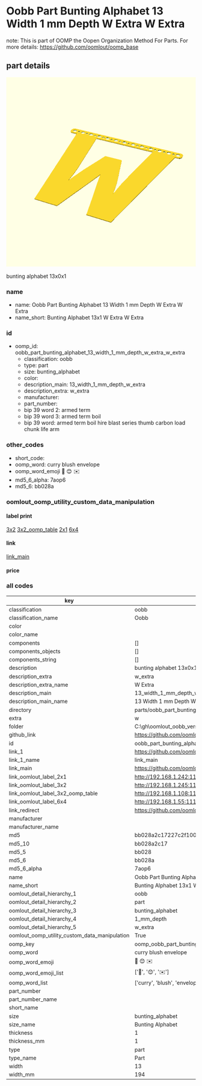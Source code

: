 # Oobb Part Bunting Alphabet 13 Width 1 mm Depth W Extra W Extra  

note: This is part of OOMP the Oopen Organization Method For Parts. For more details: https://github.com/oomlout/oomp_base

##  part details
  

[![](3dpr.png)](3dpr.png)

bunting alphabet 13x0x1



### name
* name: Oobb Part Bunting Alphabet 13 Width 1 mm Depth W Extra W Extra
* name_short: Bunting Alphabet 13x1 W Extra W Extra
### id
* oomp_id: oobb_part_bunting_alphabet_13_width_1_mm_depth_w_extra_w_extra
  * classification: oobb
  * type: part
  * size: bunting_alphabet
  * color: 
  * description_main: 13_width_1_mm_depth_w_extra
  * description_extra: w_extra
  * manufacturer: 
  * part_number: 
  * bip 39 word 2: armed term
  * bip 39 word 3: armed term boil
  * bip 39 word: armed term boil hire blast series thumb carbon load chunk life arm

### other_codes
* short_code: 
* oomp_word: curry blush envelope
* oomp_word_emoji :curry: :blush: :envelope:
* md5_6_alpha: 7aop6
* md5_6: bb028a






### oomlout_oomp_utility_custom_data_manipulation
#### label print
[3x2](http://192.168.1.245:1112/?label=oomp%207aop6)
[3x2_oomp_table](http://192.168.1.108:1112/?label=oomp%207aop6)
[2x1](http://192.168.1.242:1112/?label=oomp%207aop6)
[6x4](http://192.168.1.55:1112/?label=oomp%207aop6)    

#### link

[link_main](https://github.com/oomlout/oomlout_oobb_version_4_generated_parts/tree/main/navigation_oomp/oobb/part/bunting_alphabet/13_width_1_mm_depth_w_extra/w_extra/part)                              

#### price







### all codes 
| key | value |  
| --- | --- |  
| classification | oobb |  
| classification_name | Oobb |  
| color |  |  
| color_name |  |  
| components | [] |  
| components_objects | [] |  
| components_string | [] |  
| description | bunting alphabet 13x0x1 |  
| description_extra | w_extra |  
| description_extra_name | W Extra |  
| description_main | 13_width_1_mm_depth_w_extra |  
| description_main_name | 13 Width 1 mm Depth W Extra |  
| directory | parts/oobb_part_bunting_alphabet_13_width_1_mm_depth_w_extra_w_extra |  
| extra | w |  
| folder | C:\gh\oomlout_oobb_version_4_generated_parts\parts\oobb_part_bunting_alphabet_13_width_1_mm_depth_w_extra_w_extra |  
| github_link | https://github.com/oomlout/oomlout_oomp_part_src/tree/main/parts/oobb_part_bunting_alphabet_13_width_1_mm_depth_w_extra_w_extra |  
| id | oobb_part_bunting_alphabet_13_width_1_mm_depth_w_extra_w_extra |  
| link_1 | https://github.com/oomlout/oomlout_oobb_version_4_generated_parts/tree/main/navigation_oomp/oobb/part/bunting_alphabet/13_width_1_mm_depth_w_extra/w_extra/part |  
| link_1_name | link_main |  
| link_main | https://github.com/oomlout/oomlout_oobb_version_4_generated_parts/tree/main/navigation_oomp/oobb/part/bunting_alphabet/13_width_1_mm_depth_w_extra/w_extra/part |  
| link_oomlout_label_2x1 | http://192.168.1.242:1112/?label=oomp%207aop6 |  
| link_oomlout_label_3x2 | http://192.168.1.245:1112/?label=oomp%207aop6 |  
| link_oomlout_label_3x2_oomp_table | http://192.168.1.108:1112/?label=oomp%207aop6 |  
| link_oomlout_label_6x4 | http://192.168.1.55:1112/?label=oomp%207aop6 |  
| link_redirect | https://github.com/oomlout/oomlout_oobb_version_4_generated_parts/tree/main/parts/oobb_bunting_alphabet_13_01_ex_w |  
| manufacturer |  |  
| manufacturer_name |  |  
| md5 | bb028a2c17227c2f100bb6c03237d85e |  
| md5_10 | bb028a2c17 |  
| md5_5 | bb028 |  
| md5_6 | bb028a |  
| md5_6_alpha | 7aop6 |  
| name | Oobb Part Bunting Alphabet 13 Width 1 mm Depth W Extra W Extra |  
| name_short | Bunting Alphabet 13x1 W Extra W Extra |  
| oomlout_detail_hierarchy_1 | oobb |  
| oomlout_detail_hierarchy_2 | part |  
| oomlout_detail_hierarchy_3 | bunting_alphabet |  
| oomlout_detail_hierarchy_4 | 1_mm_depth |  
| oomlout_detail_hierarchy_5 | w_extra |  
| oomlout_oomp_utility_custom_data_manipulation | True |  
| oomp_key | oomp_oobb_part_bunting_alphabet_13_width_1_mm_depth_w_extra_w_extra |  
| oomp_word | curry blush envelope |  
| oomp_word_emoji | :curry: :blush: :envelope: |  
| oomp_word_emoji_list | [':curry:', ':blush:', ':envelope:'] |  
| oomp_word_list | ['curry', 'blush', 'envelope'] |  
| part_number |  |  
| part_number_name |  |  
| short_name |  |  
| size | bunting_alphabet |  
| size_name | Bunting Alphabet |  
| thickness | 1 |  
| thickness_mm | 1 |  
| type | part |  
| type_name | Part |  
| width | 13 |  
| width_mm | 194 |  
